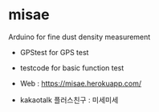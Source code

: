# misae
Arduino for fine dust density measurement

  - GPStest for GPS test
  - testcode for basic function test
  
  - Web : https://misae.herokuapp.com/
  
  - kakaotalk 플러스친구 : 미세미세
